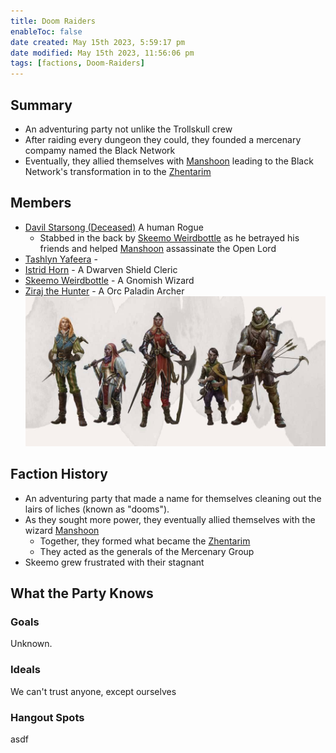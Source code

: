 ```yaml
---
title: Doom Raiders
enableToc: false
date created: May 15th 2023, 5:59:17 pm
date modified: May 15th 2023, 11:56:06 pm
tags: [factions, Doom-Raiders]
---
```

## Summary
- An adventuring party not unlike the Trollskull crew
- After raiding every dungeon they could, they founded a mercenary compamy named the Black Network
- Eventually, they allied themselves with [Manshoon](content/Manshoon.md) leading to the Black Network's transformation in to the [Zhentarim](content/Zhentarim.md)

## Members
- [Davil Starsong (Deceased)](content/Davil%20Starsong%20(Deceased).md) A human Rogue
	- Stabbed in the back by [Skeemo Weirdbottle](content/Skeemo%20Weirdbottle.md) as he betrayed his friends and helped [Manshoon](content/Manshoon.md) assassinate the Open Lord
- [Tashlyn Yafeera](content/Tashlyn%20Yafeera.md) - 
- [Istrid Horn](content/Istrid%20Horn.md) - A Dwarven Shield Cleric
- [Skeemo Weirdbottle](content/Skeemo%20Weirdbottle.md) - A Gnomish Wizard
- [Ziraj the Hunter](content/Ziraj%20the%20Hunter.md) - A Orc Paladin Archer
![](attachments/Pasted%20image%2020230515222747.png)
## Faction History
- An adventuring party that made a name for themselves cleaning out the lairs of liches (known as "dooms").
- As they sought more power, they eventually allied themselves with the wizard [Manshoon](content/Manshoon.md)
	- Together, they formed what became the [Zhentarim](content/Zhentarim.md)
	- They acted as the generals of the Mercenary Group
- Skeemo grew frustrated with their stagnant

## What the Party Knows
### Goals
Unknown.
### Ideals
We can't trust anyone, except ourselves
### Hangout Spots
asdf
